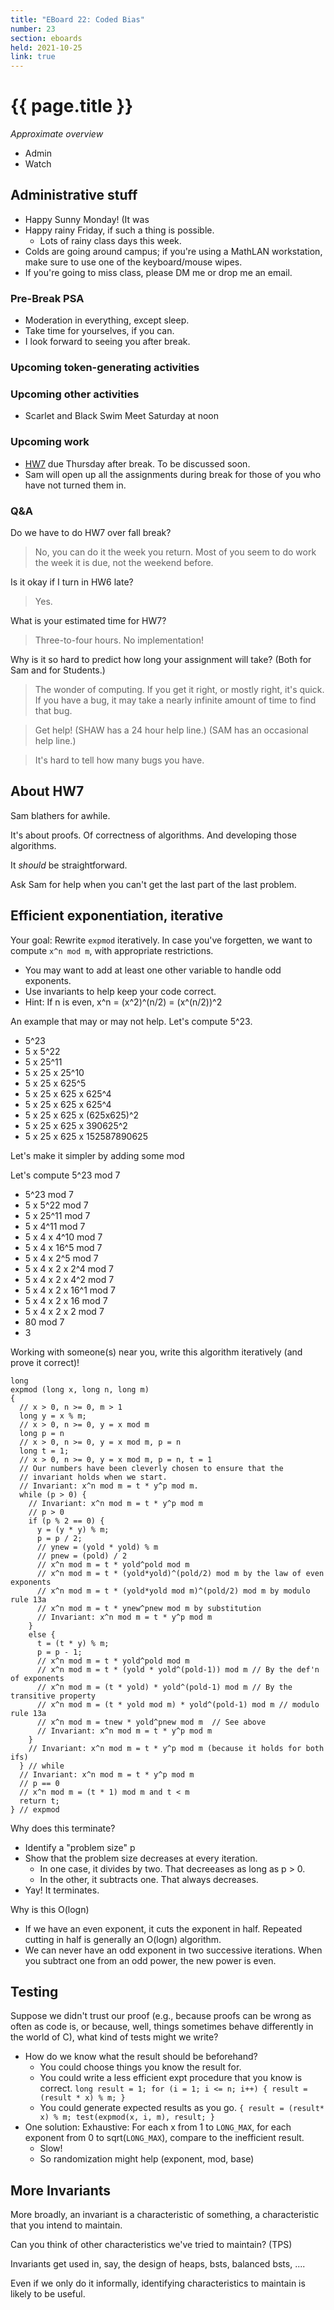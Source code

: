 ```yaml
---
title: "EBoard 22: Coded Bias"
number: 23
section: eboards
held: 2021-10-25
link: true
---
```

# {{ page.title }}

_Approximate overview_

* Admin
* Watch

Administrative stuff
--------------------

* Happy Sunny Monday!  (It was 
* Happy rainy Friday, if such a thing is possible.
    * Lots of rainy class days this week.
* Colds are going around campus; if you're using a MathLAN workstation,
  make sure to use one of the keyboard/mouse wipes.
* If you're going to miss class, please DM me or drop me an email.

### Pre-Break PSA

* Moderation in everything, except sleep.
* Take time for yourselves, if you can.
* I look forward to seeing you after break.

### Upcoming token-generating activities

### Upcoming other activities

* Scarlet and Black Swim Meet Saturday at noon

### Upcoming work

* [HW7](../assignments/assignment07) due Thursday after break.  To
  be discussed soon. 
* Sam will open up all the assignments during break for those of you who have
  not turned them in.

### Q&A

Do we have to do HW7 over fall break?

> No, you can do it the week you return.  Most of you seem to do work the week
  it is due, not the weekend before.

Is it okay if I turn in HW6 late?

> Yes.

What is your estimated time for HW7?

> Three-to-four hours.  No implementation!

Why is it so hard to predict how long your assignment will take?
(Both for Sam and for Students.)

> The wonder of computing.  If you get it right, or mostly right,
  it's quick.  If you have a bug, it may take a nearly infinite
  amount of time to find that bug.

> Get help!  (SHAW has a 24 hour help line.)  (SAM has an
  occasional help line.)

> It's hard to tell how many bugs you have.

About HW7
---------

Sam blathers for awhile.

It's about proofs.  Of correctness of algorithms.  And developing those algorithms.

It *should* be straightforward.

Ask Sam for help when you can't get the last part of the last problem.

Efficient exponentiation, iterative
-----------------------------------

Your goal: Rewrite `expmod` iteratively.  In case you've forgetten, we
want to compute `x^n mod m`, with appropriate restrictions.

* You may want to add at least one other variable to handle odd exponents.
* Use invariants to help keep your code correct.
* Hint: If n is even, x^n = (x^2)^(n/2) = (x^(n/2))^2

An example that may or may not help.  Let's compute 5^23.

* 5^23
* 5 x 5^22
* 5 x 25^11
* 5 x 25 x 25^10
* 5 x 25 x 625^5
* 5 x 25 x 625 x 625^4
* 5 x 25 x 625 x 625^4
* 5 x 25 x 625 x (625x625)^2
* 5 x 25 x 625 x 390625^2
* 5 x 25 x 625 x 152587890625

Let's make it simpler by adding some mod

Let's compute 5^23 mod 7

* 5^23 mod 7
* 5 x 5^22 mod 7
* 5 x 25^11 mod 7
* 5 x 4^11 mod 7
* 5 x 4 x 4^10 mod 7
* 5 x 4 x 16^5 mod 7
* 5 x 4 x 2^5 mod 7
* 5 x 4 x 2 x 2^4 mod 7
* 5 x 4 x 2 x 4^2 mod 7
* 5 x 4 x 2 x 16^1 mod 7
* 5 x 4 x 2 x 16 mod 7
* 5 x 4 x 2 x 2 mod 7
* 80 mod 7
* 3

Working with someone(s) near you, write this algorithm iteratively (and
prove it correct)!

```
long
expmod (long x, long n, long m)
{
  // x > 0, n >= 0, m > 1
  long y = x % m;
  // x > 0, n >= 0, y = x mod m
  long p = n
  // x > 0, n >= 0, y = x mod m, p = n
  long t = 1;
  // x > 0, n >= 0, y = x mod m, p = n, t = 1
  // Our numbers have been cleverly chosen to ensure that the
  // invariant holds when we start.
  // Invariant: x^n mod m = t * y^p mod m.
  while (p > 0) {
    // Invariant: x^n mod m = t * y^p mod m
    // p > 0
    if (p % 2 == 0) {
      y = (y * y) % m;
      p = p / 2;
      // ynew = (yold * yold) % m
      // pnew = (pold) / 2
      // x^n mod m = t * yold^pold mod m
      // x^n mod m = t * (yold*yold)^(pold/2) mod m by the law of even exponents
      // x^n mod m = t * (yold*yold mod m)^(pold/2) mod m by modulo rule 13a
      // x^n mod m = t * ynew^pnew mod m by substitution
      // Invariant: x^n mod m = t * y^p mod m
    }
    else {
      t = (t * y) % m;
      p = p - 1;
      // x^n mod m = t * yold^pold mod m
      // x^n mod m = t * (yold * yold^(pold-1)) mod m // By the def'n of exponents
      // x^n mod m = (t * yold) * yold^(pold-1) mod m // By the transitive property
      // x^n mod m = (t * yold mod m) * yold^(pold-1) mod m // modulo rule 13a
      // x^n mod m = tnew * yold^pnew mod m  // See above
      // Invariant: x^n mod m = t * y^p mod m
    }
    // Invariant: x^n mod m = t * y^p mod m (because it holds for both ifs)
  } // while
  // Invariant: x^n mod m = t * y^p mod m
  // p == 0
  // x^n mod m = (t * 1) mod m and t < m
  return t;
} // expmod
```

Why does this terminate?

* Identify a "problem size"   p
* Show that the problem size decreases at every iteration.
    * In one case, it divides by two.  That decreeases as long as p > 0.
    * In the other, it subtracts one.  That always decreases.
* Yay!  It terminates.

Why is this O(logn)

* If we have an even exponent, it cuts the exponent in half.  Repeated
  cutting in half is generally an O(logn) algorithm.
* We can never have an odd exponent in two successive iterations.  When
  you subtract one from an odd power, the new power is even.

Testing
-------

Suppose we didn't trust our proof (e.g., because proofs can be wrong as
often as code is, or because, well, things sometimes behave differently
in the world of C), what kind of tests might we write?

* How do we know what the result should be beforehand?
    * You could choose things you know the result for.
    * You could write a less efficient expt procedure that you know is correct.
      `long result = 1; for (i = 1; i <= n; i++) { result = (result * x) % m; }`
    * You could generate expected results as you go.
      `{ result = (result* x) % m; test(expmod(x, i, m), result; }`
* One solution: Exhaustive: For each x from 1 to `LONG_MAX`, for each
  exponent from 0 to sqrt(`LONG_MAX`), compare to the inefficient result.
    * Slow!
    * So randomization might help (exponent, mod, base)

More Invariants
---------------

More broadly, an invariant is a characteristic of something, a characteristic
that you intend to maintain.  

Can you think of other characteristics we've tried to maintain?  (TPS)

Invariants get used in, say, the design of heaps, bsts, balanced bsts, ....

Even if we only do it informally, identifying characteristics to maintain
is likely to be useful.
